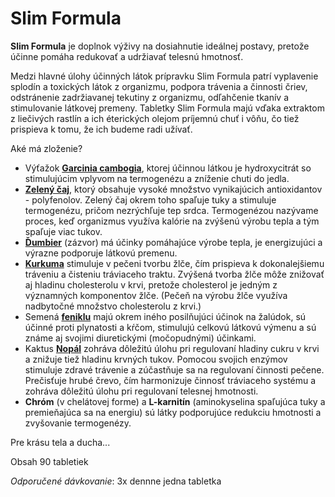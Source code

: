 Slim Formula
============

**Slim Formula** je doplnok výživy na dosiahnutie ideálnej postavy, pretože
účinne pomáha redukovať a udržiavať telesnú hmotnosť.

Medzi hlavné úlohy účinných látok prípravku Slim Formula patrí vyplavenie
splodín a toxických látok z organizmu, podpora trávenia a činnosti čriev,
odstránenie zadržiavanej tekutiny z organizmu, odľahčenie tkanív a stimulovanie
látkovej premeny. Tabletky Slim Formula majú vďaka extraktom z liečivých rastlín
a ich éterických olejom príjemnú chuť i vôňu, čo tiež prispieva k tomu, že ich
budeme radi užívať.

Aké má zloženie?

* Výťažok **[Garcinia cambogia](/sip/p/garcinia-cambogia/)**, ktorej účinnou látkou je hydroxycitrát so stimulujúcim vplyvom na termogenézu a zníženie chuti do jedla.
* **[Zelený čaj](/sip/p/cajovnik-cinsky/)**, ktorý obsahuje vysoké množstvo vynikajúcich antioxidantov - polyfenolov. Zelený čaj okrem toho spaľuje tuky a stimuluje termogenézu, pričom nezrýchľuje tep srdca. Termogenézou nazývame proces, keď organizmus využíva kalórie na zvýšenú výrobu tepla a tým spaľuje viac tukov.
* **[Ďumbier](/sip/p/dumbier-lekarsky/)** (zázvor) má účinky pomáhajúce výrobe tepla, je energizujúci a výrazne podporuje látkovú premenu.
* **[Kurkuma](/sip/p/kurkumovnik-dlhy/)** stimuluje v pečeni tvorbu žlče, čím prispieva k dokonalejšiemu tráveniu a čisteniu tráviaceho traktu. Zvýšená tvorba žlče môže znižovať aj hladinu cholesterolu v krvi, pretože cholesterol je jedným z významných komponentov žlče. (Pečeň na výrobu žlče využíva nadbytočné množstvo cholesterolu z krvi.)
* Semená **[feniklu](/sip/p/fenikel-obycajny/)** majú okrem iného posilňujúci účinok na žalúdok, sú účinné proti plynatosti a kŕčom, stimulujú celkovú látkovú výmenu a sú známe aj svojimi diuretickými (močopudnými) účinkami.
* Kaktus **[Nopál](/sip/p/opuncia-mexicka/)** zohráva dôležitú úlohu pri regulovaní hladiny cukru v krvi a znižuje tiež hladinu krvných tukov. Pomocou svojich enzýmov stimuluje zdravé trávenie a zúčastňuje sa na regulovaní činnosti pečene. Prečisťuje hrubé črevo, čím harmonizuje činnosť tráviaceho systému a zohráva dôležitú úlohu pri regulovaní telesnej hmotnosti.
* **Chróm** (v chelátovej forme) a **L-karnitín** (aminokyselina spaľujúca tuky a premieňajúca sa na energiu) sú látky podporujúce redukciu hmotnosti a zvyšovanie termogenézy.

Pre krásu tela a ducha...

Obsah 90 tabletiek

*Odporučené dávkovanie*: 3x dennne jedna tabletka

